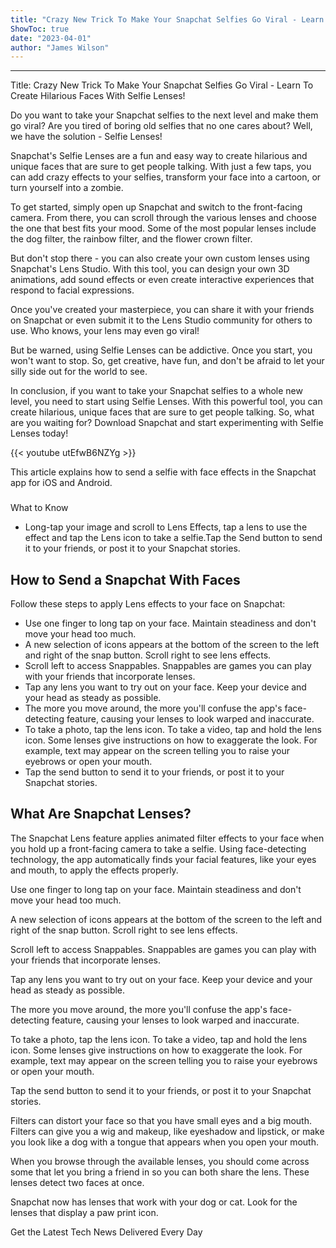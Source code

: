 ```yaml
---
title: "Crazy New Trick To Make Your Snapchat Selfies Go Viral - Learn To Create Hilarious Faces With Selfie Lenses!"
ShowToc: true 
date: "2023-04-01"
author: "James Wilson"
---
```

*****
Title: Crazy New Trick To Make Your Snapchat Selfies Go Viral - Learn To Create Hilarious Faces With Selfie Lenses!

Do you want to take your Snapchat selfies to the next level and make them go viral? Are you tired of boring old selfies that no one cares about? Well, we have the solution - Selfie Lenses!

Snapchat's Selfie Lenses are a fun and easy way to create hilarious and unique faces that are sure to get people talking. With just a few taps, you can add crazy effects to your selfies, transform your face into a cartoon, or turn yourself into a zombie.

To get started, simply open up Snapchat and switch to the front-facing camera. From there, you can scroll through the various lenses and choose the one that best fits your mood. Some of the most popular lenses include the dog filter, the rainbow filter, and the flower crown filter.

But don't stop there - you can also create your own custom lenses using Snapchat's Lens Studio. With this tool, you can design your own 3D animations, add sound effects or even create interactive experiences that respond to facial expressions.

Once you've created your masterpiece, you can share it with your friends on Snapchat or even submit it to the Lens Studio community for others to use. Who knows, your lens may even go viral!

But be warned, using Selfie Lenses can be addictive. Once you start, you won't want to stop. So, get creative, have fun, and don't be afraid to let your silly side out for the world to see.

In conclusion, if you want to take your Snapchat selfies to a whole new level, you need to start using Selfie Lenses. With this powerful tool, you can create hilarious, unique faces that are sure to get people talking. So, what are you waiting for? Download Snapchat and start experimenting with Selfie Lenses today!

{{< youtube utEfwB6NZYg >}} 




This article explains how to send a selfie with face effects in the Snapchat app for iOS and Android.

 
### 
What to Know
 
- Long-tap your image and scroll to Lens Effects, tap a lens to use the effect and tap the Lens icon to take a selfie.Tap the Send button to send it to your friends, or post it to your Snapchat stories.

 
##   How to Send a Snapchat With Faces  
 

Follow these steps to apply Lens effects to your face on Snapchat:

 
- Use one finger to long tap on your face. Maintain steadiness and don't move your head too much.
 - A new selection of icons appears at the bottom of the screen to the left and right of the snap button. Scroll right to see lens effects.
 - Scroll left to access Snappables. Snappables are games you can play with your friends that incorporate lenses.
 - Tap any lens you want to try out on your face. Keep your device and your head as steady as possible.
 - The more you move around, the more you'll confuse the app's face-detecting feature, causing your lenses to look warped and inaccurate.
 - To take a photo, tap the lens icon. To take a video, tap and hold the lens icon. Some lenses give instructions on how to exaggerate the look. For example, text may appear on the screen telling you to raise your eyebrows or open your mouth.
 - Tap the send button to send it to your friends, or post it to your Snapchat stories.

 
##   What Are Snapchat Lenses?  
 

The Snapchat Lens feature applies animated filter effects to your face when you hold up a front-facing camera to take a selfie. Using face-detecting technology, the app automatically finds your facial features, like your eyes and mouth, to apply the effects properly.

 

Use one finger to long tap on your face. Maintain steadiness and don't move your head too much.

 

A new selection of icons appears at the bottom of the screen to the left and right of the snap button. Scroll right to see lens effects.

 
Scroll left to access Snappables. Snappables are games you can play with your friends that incorporate lenses.
 

Tap any lens you want to try out on your face. Keep your device and your head as steady as possible.

 
The more you move around, the more you'll confuse the app's face-detecting feature, causing your lenses to look warped and inaccurate.
 

To take a photo, tap the lens icon. To take a video, tap and hold the lens icon. Some lenses give instructions on how to exaggerate the look. For example, text may appear on the screen telling you to raise your eyebrows or open your mouth.

 

Tap the send button to send it to your friends, or post it to your Snapchat stories.

 

Filters can distort your face so that you have small eyes and a big mouth. Filters can give you a wig and makeup, like eyeshadow and lipstick, or make you look like a dog with a tongue that appears when you open your mouth.

 

When you browse through the available lenses, you should come across some that let you bring a friend in so you can both share the lens. These lenses detect two faces at once.

 

Snapchat now has lenses that work with your dog or cat. Look for the lenses that display a paw print icon.

 

Get the Latest Tech News Delivered Every Day




